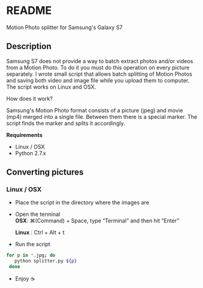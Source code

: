 # README                                                                       
                                                                               
Motion Photo splitter for Samsung's Galaxy S7

## Description

Samsung S7 does not provide a way to batch extract photos and/or videos from a Motion Photo. To do it you must do this operation on every picture separately. I wrote small script that allows batch splitting of Motion Photos and saving both video and image file while you upload them to computer. The script works on Linux and OSX.


How does it work? 

Samsung's Motion Photo format consists of a picture (jpeg) and movie (mp4) merged into a single file. Between them there is a special marker. The script finds the marker and splits it accordingly.
                                                                            
**Requirements** 

- Linux / OSX 
- Python 2.7.x     

                                                                       
                                                                               
## Converting pictures                                                               
                                                                            
                                                                              
### Linux  / OSX

- Place the script in the directory where the images are
- Open the terminal  
  **OSX**: ⌘(Command) + Space, type “Terminal” and then hit “Enter”

  **Linux** : Ctrl + Alt + t
- Run the script  
                                                                                                                                
 ```bash                                                                        
 for p in *.jpg; do                                                            
    python splitter.py ${p}                                                     
  done                                                                          
 ``` 

- Enjoy :coffee: 

